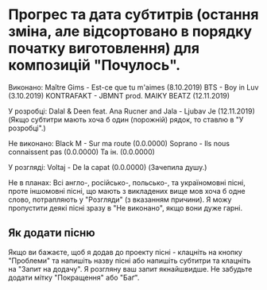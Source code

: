 # Прогрес та дата субтитрів (остання зміна, але відсортовано в порядку початку виготовлення) для композицій "Почулось".

Виконано:
Maître Gims - Est-ce que tu m'aimes (8.10.2019)
BTS - Boy in Luv (3.10.2019)
KONTRAFAKT - JBMNT prod. MAIKY BEATZ (12.11.2019)

У розробці:
Dalal & Deen feat. Ana Rucner and Jala - Ljubav Je (12.11.2019)
(Якщо субтитри мають хоча б один (порожній) рядок, то ставлю в "У розробці".)

Не виконано:
Black M - Sur ma route (0.0.0000)
Soprano - Ils nous connaissent pas (0.0.0000)
Та ін. (0.0.0000)

У розгляді:
Voltaj - De la capat (0.0.0000) (Зачепила душу.)

Не в планах:
Всі англо-, російсько-, польсько-, та україномовні пісні, проте іншомовні пісні,
що мають з викладених вище мов хоча б одне слово, потрапляють у "Розгляди" (з вказанням причини).
Я можу пропустити деякі пісні зразу в "Не виконано", якщо вони дуже гарні.

## Як додати пісню 
Якщо ви бажаєте, щоб я додав до проекту пісні - клацніть на кнопку "Проблеми" та напишіть назву пісні або напишіть субтитри та клацніть на "Запит на додачу". Я розгляну ваш запит якнайшвидше. Не забудьте додати мітку "Покращення" або "Баґ".
